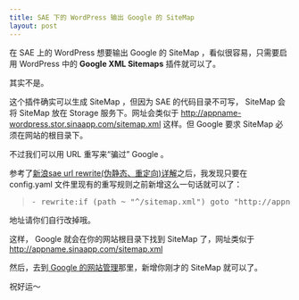 ```yaml
---
title: SAE 下的 WordPress 输出 Google 的 SiteMap
layout: post
---
```


在 SAE 上的 WordPress 想要输出 Google 的 SiteMap ，看似很容易，只需要启用 WordPress 中的 **Google XML Sitemaps** 插件就可以了。

其实不是。

这个插件确实可以生成 SiteMap ，但因为 SAE 的代码目录不可写， SiteMap 会将 SiteMap 放在 Storage 服务下。网址会类似于 http://appname-wordpress.stor.sinaapp.com/sitemap.xml 这样。但 Google 要求 SiteMap 必须在网站的根目录下。

不过我们可以用 URL 重写来“骗过” Google 。

参考了[新浪sae url rewrite(伪静态、重定向)详解](http://leedd.com/2012/03/sae-url-rewrite/)之后，我发现只要在 config.yaml 文件里现有的重写规则之前新增这么一句话就可以了：

> <pre>- rewrite:if (path ~ "^/sitemap.xml") goto "http://appname-wordpress.stor.sinaapp.com/sitemap.xml"</pre>

地址请你们自行改掉哦。

这样， Google 就会在你的网站根目录下找到 SiteMap 了，网址类似于 http://appname.sinaapp.com/sitemap.xml

然后，去到[ Google 的网站管理](https://www.google.com/webmasters/)那里，新增你刚才的 SiteMap 就可以了。

祝好运～
